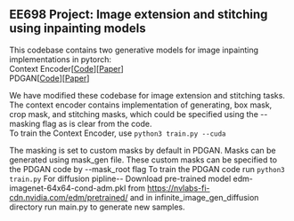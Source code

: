 ## EE698 Project: Image extension and stitching using inpainting models

This codebase contains two generative models for image inpainting implementations in pytorch:<br/>
Context Encoder[[Code](https://github.com/BoyuanJiang/context_encoder_pytorch/blob/master/train.py)][[Paper](https://arxiv.org/pdf/1604.07379.pdf)]<br/>
PDGAN[[Code](https://github.com/KumapowerLIU/PD-GAN/tree/main)][[Paper](https://arxiv.org/pdf/2105.02201.pdf)]

We have modified these codebase for image extension and stitching tasks. 
The context encoder contains implementation of generating, box mask, crop mask, and stitching masks, which could be specified using the --masking flag as is clear from the code. <br/>
To train the Context Encoder, use 
`
python3 train.py --cuda
`

The masking is set to custom masks by default in PDGAN. Masks can be generated using mask_gen file. These custom masks can be specified to the PDGAN code by --mask_root flag
To train the PDGAN code run 
`
python3 train.py
`
For diffusion pipline--
Download pre-trained model edm-imagenet-64x64-cond-adm.pkl from https://nvlabs-fi-cdn.nvidia.com/edm/pretrained/ and in infinite_image_gen_diffusion directory run main.py to generate new samples.
